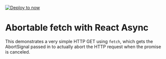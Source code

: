 [![Deploy to now](https://deploy.now.sh/static/button.svg)](https://deploy.now.sh/?repo=https://github.com/ghengeveld/react-async/tree/master/examples/with-abortcontroller)

# Abortable fetch with React Async

This demonstrates a very simple HTTP GET using `fetch`, which gets the AbortSignal passed in to actually abort the HTTP request when the promise is canceled.
